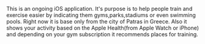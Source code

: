 This is an ongoing iOS application. It's purpose is to help people train and exercise easier by indicating them gyms,parks,stadiums or even swimming pools. Right now it is base only from the city of Patras in Greece. Also it shows your activity based on the Apple Health(from Apple Watch or iPhone) and depending on your gym subscription it recommends places for training.
